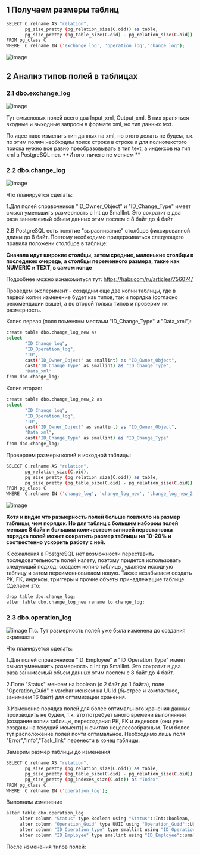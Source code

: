 ## 1 Получаем размеры таблиц 
```bash
SELECT C.relname AS "relation",
       pg_size_pretty (pg_relation_size(C.oid)) as table,
       pg_size_pretty (pg_table_size(C.oid) - pg_relation_size(C.oid)) as TOASTtable
FROM pg_class C
WHERE  C.relname IN ('exchange_log', 'operation_log','change_log');
```
![image](https://github.com/user-attachments/assets/024dc2ac-6cd2-4c7b-8204-7e5d6c64d0ae)

## 2 Анализ типов полей в таблицах
### 2.1 dbo.exchange_log 
![image](https://github.com/user-attachments/assets/b72ace71-6a65-41ff-860e-3712024ecf1b)

Тут смысловых полей всего два Input_xml, Output_xml. В них храняться входные и выходные запросы в формате xml, но тип данных text.

По идее надо изменить тип данных на xml, но этого делать не будем, т.к. по этим полям необходим поиск строки в строке и для полнотекстого поиска нужно все равно преобразовывать в тип text, а индексов на тип xml в PostgreSQL нет.
**Итого: ничего не меняем **
### 2.2 dbo.change_log
![image](https://github.com/user-attachments/assets/cba17ae6-d514-437a-bb32-01baa2326ef2)

Что планируется сделать:

1.Для полей справочников "ID_Owner_Object" и "ID_Change_Type" имеет смысл уменьшить размерность с Int до SmallInt. Это сократит в два раза занимаемый объем данных этим послем с 8 байт до 4 байт

2.В PostgreSQL есть понятие "выравнивание" столбцов фиксированной длины до 8 байт. Поэтому необходимо придерживаться следующего правила положени столбцов в таблице:

**Сначала идут широкие столбцы, затем средние, маленькие столбцы в последнюю очередь, а столбцы переменного размера, такие как NUMERIC и TEXT, в самом конце**

Подробнее можно изнакомиться тут: https://habr.com/ru/articles/756074/

Проведем эксперимент - создадим еще две копии таблицы, где в первой копии изменение будет как типов, так и порядка (согласно рекомендации выше), а во второй только типов и проверим их размерность. 

Копия первая (поля поменяны местами "ID_Change_Type" и "Data_xml"):
```Bash
create table dbo.change_log_new as
select 
       "ID_Change_log",
       "ID_Operation_log",
       "ID",
       cast("ID_Owner_Object" as smallint) as "ID_Owner_Object", 
       cast("ID_Change_Type" as smallint) as "ID_Change_Type",
       "Data_xml"       
from dbo.change_log;

```
Копия вторая:
```Bash
create table dbo.change_log_new_2 as
select 
       "ID_Change_log",
       "ID_Operation_log",
       "ID",
       cast("ID_Owner_Object" as smallint) as "ID_Owner_Object", 
       "Data_xml",
       cast("ID_Change_Type" as smallint) as "ID_Change_Type"
from dbo.change_log;
```
Проверяем размеры копий и исходной таблицы:
```Bash
SELECT C.relname AS "relation",
       pg_relation_size(C.oid),
       pg_size_pretty (pg_relation_size(C.oid)) as table,
       pg_size_pretty (pg_table_size(C.oid) - pg_relation_size(C.oid)) as TOASTtable
FROM pg_class C
WHERE  C.relname IN ('change_log', 'change_log_new', 'change_log_new_2');
```
![image](https://github.com/user-attachments/assets/d3965f1e-146f-47e9-88b8-baf5b002ce93)

**Хотя и видно что размерность полей больше повлияло на размер таблицы, чем порядок. Но для таблиц с большим набором полей меньше 8 байт и большим количеством записей перестановка порядка полей может сократить размер таблицы на 10-20% и соотвестенно ускорить работу с ней.**

К сожаления в PostgreSQL нет возможности переставить последовательность полей налету, поэтому придется использовать следующий подход: создаем копию таблицы, удаляем исходную таблицу и затем переименновываем новую. Также незабываем создать PK, FK, индексы, триггеры и прочие объеты принадлежащие таблице. Сделаем это:
```Bash
drop table dbo.change_log;
alter table dbo.change_log_new rename to change_log;
```

### 2.3 dbo.operation_log
![image](https://github.com/user-attachments/assets/22e328bb-7bc7-4dd7-aa69-3cf372c113c2)
П.с. Тут размерность полей уже была изменена до создания скриншета

Что планируется сделать:

1.Для полей справочников "ID_Employee" и "ID_Operation_Type" имеет смысл уменьшить размерность с Int до SmallInt. Это сократит в два раза занимаемый объем данных этим послем с 8 байт до 4 байт.

2.Поле "Status" меняем на boolean (c 2 байт до 1 байта), поле "Operation_Guid" с varchar меняем на UUId (быстрее и компактнее, занимаем 16 байт) для оптимизации хранения.

3.Изменение порядка полей для более оптимального хранения данных производить не будем, т.к. это потребует много времени выполняния (создание копии таблицы, пересоздания PK, FK и индексов (они уже созданы на текущий момент)) и считаю нецелесообразным. Тем более тут расположение полей почти оптимальное. Необходимо лишь поля "Error","Info","Task_link" перенести в конец таблицы. 

Замерим размер таблицы до изменения 
```Bash
SELECT C.relname AS "relation",
       pg_size_pretty (pg_relation_size(C.oid)) as table,
       pg_size_pretty (pg_table_size(C.oid) - pg_relation_size(C.oid)) as TOASTtable,
       pg_size_pretty (pg_indexes_size(C.oid)) as "Index"
FROM pg_class C
WHERE  C.relname IN ('operation_log');
```
Выполним изменение 
```Bash
alter table dbo.operation_log 
     alter column "Status" type Boolean using "Status"::Int::boolean,
     alter column "Operation_Guid" type UUID using "Operation_Guid"::UUID,
     alter column "ID_Operation_type" type smallint using "ID_Operation_type"::smallint,
     alter column "ID_Employee" type smallint using "ID_Employee"::smallint;
```
После изменения типов полей:










